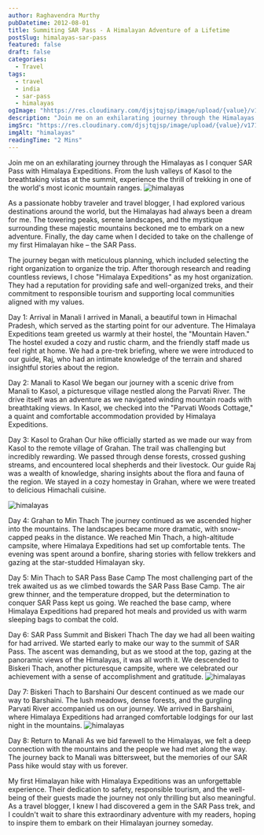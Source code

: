 ```yaml
---
author: Raghavendra Murthy
pubDatetime: 2012-08-01
title: Summiting SAR Pass - A Himalayan Adventure of a Lifetime
postSlug: himalayas-sar-pass
featured: false
draft: false
categories:
  - Travel
tags:
  - travel
  - india
  - sar-pass
  - himalayas
ogImage: "hhttps://res.cloudinary.com/djsjtqjsp/image/upload/{value}/v1710368894/raghavendra-murthy-blog/travel/india/DSC01782_qmkqdj.jpg"
description: "Join me on an exhilarating journey through the Himalayas as I conquer SAR Pass with Himalaya Expeditions. From the lush valleys of Kasol to the breathtaking vistas at the summit, experience the thrill of trekking in one of the world's most iconic mountain ranges."
imgSrc: "https://res.cloudinary.com/djsjtqjsp/image/upload/{value}/v1710368894/raghavendra-murthy-blog/travel/india/DSC01782_qmkqdj.jpg"
imgAlt: "himalayas"
readingTime: "2 Mins"
---
```


Join me on an exhilarating journey through the Himalayas as I conquer SAR Pass with Himalaya Expeditions. From the lush valleys of Kasol to the breathtaking vistas at the summit, experience the thrill of trekking in one of the world's most iconic mountain ranges.
![himalayas](https://res.cloudinary.com/djsjtqjsp/image/upload/v1710369405/raghavendra-murthy-blog/travel/india/DSC01830_u2hzbg.jpg)

As a passionate hobby traveler and travel blogger, I had explored various destinations around the world, but the Himalayas had always been a dream for me. The towering peaks, serene landscapes, and the mystique surrounding these majestic mountains beckoned me to embark on a new adventure. Finally, the day came when I decided to take on the challenge of my first Himalayan hike – the SAR Pass.

The journey began with meticulous planning, which included selecting the right organization to organize the trip. After thorough research and reading countless reviews, I chose "Himalaya Expeditions" as my host organization. They had a reputation for providing safe and well-organized treks, and their commitment to responsible tourism and supporting local communities aligned with my values.

Day 1: Arrival in Manali
I arrived in Manali, a beautiful town in Himachal Pradesh, which served as the starting point for our adventure. The Himalaya Expeditions team greeted us warmly at their hostel, the "Mountain Haven." The hostel exuded a cozy and rustic charm, and the friendly staff made us feel right at home. We had a pre-trek briefing, where we were introduced to our guide, Raj, who had an intimate knowledge of the terrain and shared insightful stories about the region.

Day 2: Manali to Kasol
We began our journey with a scenic drive from Manali to Kasol, a picturesque village nestled along the Parvati River. The drive itself was an adventure as we navigated winding mountain roads with breathtaking views. In Kasol, we checked into the "Parvati Woods Cottage," a quaint and comfortable accommodation provided by Himalaya Expeditions.

Day 3: Kasol to Grahan
Our hike officially started as we made our way from Kasol to the remote village of Grahan. The trail was challenging but incredibly rewarding. We passed through dense forests, crossed gushing streams, and encountered local shepherds and their livestock. Our guide Raj was a wealth of knowledge, sharing insights about the flora and fauna of the region. We stayed in a cozy homestay in Grahan, where we were treated to delicious Himachali cuisine.

![himalayas](https://res.cloudinary.com/djsjtqjsp/image/upload/v1710368925/raghavendra-murthy-blog/travel/india/DSC01769_ccn27e.jpg)

Day 4: Grahan to Min Thach
The journey continued as we ascended higher into the mountains. The landscapes became more dramatic, with snow-capped peaks in the distance. We reached Min Thach, a high-altitude campsite, where Himalaya Expeditions had set up comfortable tents. The evening was spent around a bonfire, sharing stories with fellow trekkers and gazing at the star-studded Himalayan sky.

Day 5: Min Thach to SAR Pass Base Camp
The most challenging part of the trek awaited us as we climbed towards the SAR Pass Base Camp. The air grew thinner, and the temperature dropped, but the determination to conquer SAR Pass kept us going. We reached the base camp, where Himalaya Expeditions had prepared hot meals and provided us with warm sleeping bags to combat the cold.

Day 6: SAR Pass Summit and Biskeri Thach
The day we had all been waiting for had arrived. We started early to make our way to the summit of SAR Pass. The ascent was demanding, but as we stood at the top, gazing at the panoramic views of the Himalayas, it was all worth it. We descended to Biskeri Thach, another picturesque campsite, where we celebrated our achievement with a sense of accomplishment and gratitude.
![himalayas](https://res.cloudinary.com/djsjtqjsp/image/upload/v1710368894/raghavendra-murthy-blog/travel/india/DSC01782_qmkqdj.jpg)

Day 7: Biskeri Thach to Barshaini
Our descent continued as we made our way to Barshaini. The lush meadows, dense forests, and the gurgling Parvati River accompanied us on our journey. We arrived in Barshaini, where Himalaya Expeditions had arranged comfortable lodgings for our last night in the mountains.
![himalayas](https://res.cloudinary.com/djsjtqjsp/image/upload/v1710369051/raghavendra-murthy-blog/travel/india/DSC01826_shjayy.jpg)

Day 8: Return to Manali
As we bid farewell to the Himalayas, we felt a deep connection with the mountains and the people we had met along the way. The journey back to Manali was bittersweet, but the memories of our SAR Pass hike would stay with us forever.

My first Himalayan hike with Himalaya Expeditions was an unforgettable experience. Their dedication to safety, responsible tourism, and the well-being of their guests made the journey not only thrilling but also meaningful. As a travel blogger, I knew I had discovered a gem in the SAR Pass trek, and I couldn't wait to share this extraordinary adventure with my readers, hoping to inspire them to embark on their Himalayan journey someday.
